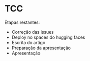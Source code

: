 # TCC
Etapas restantes:
- Correção das issues
- Deploy no spaces do hugging faces
- Escrita do artigo
- Preparação da apresentação
- Apresentação
